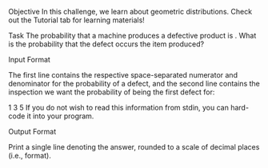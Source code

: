 Objective
In this challenge, we learn about geometric distributions. Check out the Tutorial tab for learning materials!

Task
The probability that a machine produces a defective product is . What is the probability that the  defect occurs the  item produced?

Input Format

The first line contains the respective space-separated numerator and denominator for the probability of a defect, and the second line contains the inspection we want the probability of being the first defect for:

1 3
5
If you do not wish to read this information from stdin, you can hard-code it into your program.

Output Format

Print a single line denoting the answer, rounded to a scale of  decimal places (i.e.,  format).
